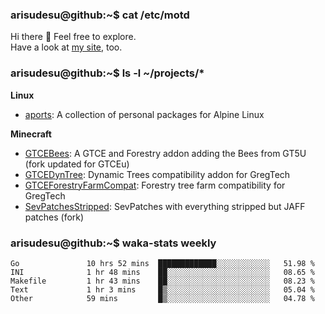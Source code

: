 ### arisudesu@github:~$ cat /etc/motd

Hi there 👋  Feel free to explore.  
Have a look at [my site](https://arisu.dev), too.

### arisudesu@github:~$ ls -l ~/projects/*
**Linux**
 - [aports](https://github.com/arisudesu/aports):  A collection of personal packages for Alpine Linux

**Minecraft**
 - [GTCEBees](https://github.com/arisudesu/GTCEBees): A GTCE and Forestry addon adding the Bees from GT5U (fork updated for GTCEu)
 - [GTCEDynTree](https://github.com/arisudesu/GTCEDynTree): Dynamic Trees compatibility addon for GregTech
 - [GTCEForestryFarmCompat](https://github.com/arisudesu/GTCEForestryFarmCompat): Forestry tree farm compatibility for GregTech
 - [SevPatchesStripped](https://github.com/arisudesu/SevPatchesStripped): SevPatches with everything stripped but JAFF patches (fork)

### arisudesu@github:~$ waka-stats weekly
<!--START_SECTION:waka-->

```text
Go               10 hrs 52 mins  █████████████░░░░░░░░░░░░   51.98 %
INI              1 hr 48 mins    ██░░░░░░░░░░░░░░░░░░░░░░░   08.65 %
Makefile         1 hr 43 mins    ██░░░░░░░░░░░░░░░░░░░░░░░   08.23 %
Text             1 hr 3 mins     █▒░░░░░░░░░░░░░░░░░░░░░░░   05.04 %
Other            59 mins         █▒░░░░░░░░░░░░░░░░░░░░░░░   04.78 %
```

<!--END_SECTION:waka-->
